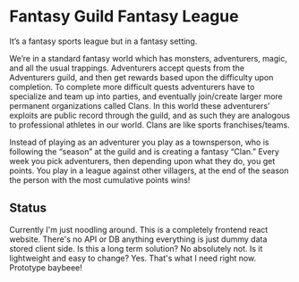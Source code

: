 # Fantasy Guild Fantasy League

It’s a fantasy sports league but in a fantasy setting. 

We’re in a standard fantasy world which has monsters, adventurers, magic, and all the usual trappings. Adventurers accept quests from the Adventurers guild, and then get rewards based upon the difficulty upon completion. To complete more difficult quests adventurers have to specialize and team up into parties, and eventually join/create larger more permanent organizations called Clans. In this world these adventurers’ exploits are public record through the guild, and as such they are analogous to professional athletes in our world. Clans are like sports franchises/teams. 

Instead of playing as an adventurer you play as a townsperson, who is following the “season” at the guild and is creating a fantasy “Clan.” Every week you pick adventurers, then depending upon what they do, you get points. You play in a league against other villagers, at the end of the season the person with the most cumulative points wins!


## Status
Currently I'm just noodling around. This is a completely frontend react website. There's no API or DB anything everything is just dummy data stored client side. Is this a long term solution? No absolutely not. Is it lightweight and easy to change? Yes. That's what I need right now. Prototype baybeee!
